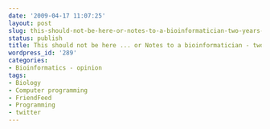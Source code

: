 ```yaml
---
date: '2009-04-17 11:07:25'
layout: post
slug: this-should-not-be-here-or-notes-to-a-bioinformatician-two-years-later
status: publish
title: This should not be here ... or Notes to a bioinformatician - two years later
wordpress_id: '289'
categories:
- Bioinformatics - opinion
tags:
- Biology
- Computer programming
- FriendFeed
- Programming
- twitter
---
```


